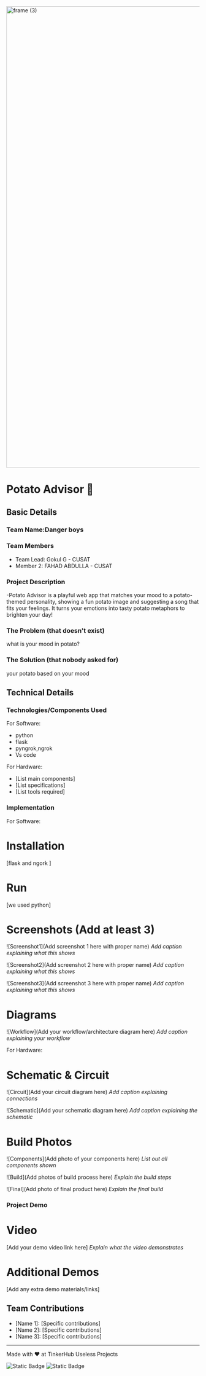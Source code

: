 <img width="3188" height="1202" alt="frame (3)" src="https://github.com/user-attachments/assets/517ad8e9-ad22-457d-9538-a9e62d137cd7" />


# Potato Advisor 🎯


## Basic Details
### Team Name:Danger boys


### Team Members
- Team Lead: Gokul G - CUSAT
- Member 2: FAHAD ABDULLA - CUSAT

### Project Description
-Potato Advisor is a playful web app that matches your mood to a potato-themed personality, showing a fun potato image and suggesting a song that fits your feelings. It turns your emotions into tasty potato metaphors to brighten your day!


### The Problem (that doesn't exist)
what is your mood in potato?

### The Solution (that nobody asked for)
your potato based on your mood

## Technical Details
### Technologies/Components Used
For Software:
- python
- flask
- pyngrok,ngrok
- Vs code

For Hardware:
- [List main components]
- [List specifications]
- [List tools required]

### Implementation
For Software:
# Installation
[flask and ngork ]

# Run
[we used python]


# Screenshots (Add at least 3)
![Screenshot1](Add screenshot 1 here with proper name)
*Add caption explaining what this shows*

![Screenshot2](Add screenshot 2 here with proper name)
*Add caption explaining what this shows*

![Screenshot3](Add screenshot 3 here with proper name)
*Add caption explaining what this shows*

# Diagrams
![Workflow](Add your workflow/architecture diagram here)
*Add caption explaining your workflow*

For Hardware:

# Schematic & Circuit
![Circuit](Add your circuit diagram here)
*Add caption explaining connections*

![Schematic](Add your schematic diagram here)
*Add caption explaining the schematic*

# Build Photos
![Components](Add photo of your components here)
*List out all components shown*

![Build](Add photos of build process here)
*Explain the build steps*

![Final](Add photo of final product here)
*Explain the final build*

### Project Demo
# Video
[Add your demo video link here]
*Explain what the video demonstrates*

# Additional Demos
[Add any extra demo materials/links]

## Team Contributions
- [Name 1]: [Specific contributions]
- [Name 2]: [Specific contributions]
- [Name 3]: [Specific contributions]

---
Made with ❤️ at TinkerHub Useless Projects 

![Static Badge](https://img.shields.io/badge/TinkerHub-24?color=%23000000&link=https%3A%2F%2Fwww.tinkerhub.org%2F)
![Static Badge](https://img.shields.io/badge/UselessProjects--25-25?link=https%3A%2F%2Fwww.tinkerhub.org%2Fevents%2FQ2Q1TQKX6Q%2FUseless%2520Projects)



